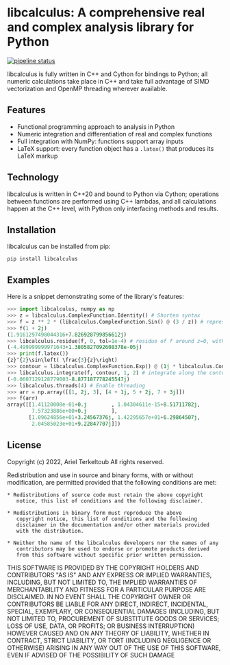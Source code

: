# libcalculus: A comprehensive real and complex analysis library for Python

[![pipeline status](https://gitlab.com/ariter777/libcalculus/badges/master/pipeline.svg)](https://gitlab.com/ariter777/libcalculus/commits/master)

libcalculus is fully written in C++ and Cython for bindings to Python; all numeric calculations take place in C++ and take full advantage of SIMD vectorization and OpenMP threading wherever available.

## Features

- Functional programming approach to analysis in Python
- Numeric integration and differentiation of real and complex functions
- Full integration with NumPy: functions support array inputs
- LaTeX support: every function object has a `.latex()` that produces its LaTeX markup

## Technology
libcalculus is written in C\+\+20 and bound to Python via Cython; operations between functions are performed using C++ lambdas, and all calculations happen at the C++ level, with Python only interfacing methods and results.

## Installation
libcalculus can be installed from pip:
```
pip install libcalculus
```

## Examples
Here is a snippet demonstrating some of the library's features:
```python
>>> import libcalculus, numpy as np
>>> z = libcalculus.ComplexFunction.Identity() # Shorten syntax
>>> f = z ** 2 * (libcalculus.ComplexFunction.Sin() @ (3 / z)) # represents z^2 * sin(3/z)
>>> f(1 + 2j)
(1.9161297498044316+7.826928799856612j)
>>> libcalculus.residue(f, 0, tol=1e-4) # residue of f around z=0, with an error tolerance of 1e-4
(-4.499999999971643+1.3805827092608378e-05j)
>>> print(f.latex())
{z}^{2}\sin\left( \frac{3}{z}\right)
>>> contour = libcalculus.ComplexFunction.Exp() @ (1j * libcalculus.Contour.Identity()) # represents the contour e^(i*t)
>>> libcalculus.integrate(f, contour, 1, 2) # integrate along the contour between t=1 and t=2
(-0.0607129128779003-8.877187778245547j)
>>> libcalculus.threads(4) # Enable threading
>>> arr = np.array([[1, 2j, 3], [4 + 1j, 5 + 2j, 7 + 3j]])
>>> f(arr)
array([[1.41120008e-01+0.j        , 1.04304611e-15+8.51711782j,
        7.57323886e+00+0.j        ],
       [1.09624856e+01+3.24567376j, 1.42295657e+01+6.29864507j,
        2.04585023e+01+9.22847707j]])
```

## License
Copyright (c) 2022, Ariel Terkeltoub
All rights reserved.

Redistribution and use in source and binary forms, with or without
modification, are permitted provided that the following conditions are
met:

    * Redistributions of source code must retain the above copyright
       notice, this list of conditions and the following disclaimer.

    * Redistributions in binary form must reproduce the above
       copyright notice, this list of conditions and the following
       disclaimer in the documentation and/or other materials provided
       with the distribution.

    * Neither the name of the libcalculus developers nor the names of any
       contributors may be used to endorse or promote products derived
       from this software without specific prior written permission.

THIS SOFTWARE IS PROVIDED BY THE COPYRIGHT HOLDERS AND CONTRIBUTORS
"AS IS" AND ANY EXPRESS OR IMPLIED WARRANTIES, INCLUDING, BUT NOT
LIMITED TO, THE IMPLIED WARRANTIES OF MERCHANTABILITY AND FITNESS FOR
A PARTICULAR PURPOSE ARE DISCLAIMED. IN NO EVENT SHALL THE COPYRIGHT
OWNER OR CONTRIBUTORS BE LIABLE FOR ANY DIRECT, INDIRECT, INCIDENTAL,
SPECIAL, EXEMPLARY, OR CONSEQUENTIAL DAMAGES (INCLUDING, BUT NOT
LIMITED TO, PROCUREMENT OF SUBSTITUTE GOODS OR SERVICES; LOSS OF USE,
DATA, OR PROFITS; OR BUSINESS INTERRUPTION) HOWEVER CAUSED AND ON ANY
THEORY OF LIABILITY, WHETHER IN CONTRACT, STRICT LIABILITY, OR TORT
(INCLUDING NEGLIGENCE OR OTHERWISE) ARISING IN ANY WAY OUT OF THE USE
OF THIS SOFTWARE, EVEN IF ADVISED OF THE POSSIBILITY OF SUCH DAMAGE
